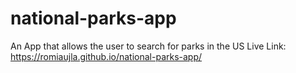 # national-parks-app
An App that allows the user to search for parks in the US
Live Link: https://romiaujla.github.io/national-parks-app/
